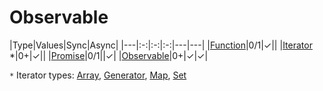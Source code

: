 # Observable

|Type|Values|Sync|Async|
|---|:-:|:-:|:-:|---|---|
|[Function]|0/1|✓||
|[Iterator] *|0+|✓||
|[Promise]|0/1||✓|
|[Observable]|0+|✓|✓|

`*` Iterator types: [Array], [Generator], [Map], [Set]

[Array]: https://developer.mozilla.org/en-US/docs/Web/JavaScript/Reference/Global_Objects/Array
[Function]: https://developer.mozilla.org/en-US/docs/Web/JavaScript/Reference/Global_Objects/Function
[Generator]: https://developer.mozilla.org/en-US/docs/Web/JavaScript/Reference/Global_Objects/Generator
[Iterator]: https://developer.mozilla.org/en-US/docs/Web/JavaScript/Reference/Iteration_protocols
[Map]: https://developer.mozilla.org/en-US/docs/Web/JavaScript/Reference/Global_Objects/Map
[Observable]: https://rxjs-dev.firebaseapp.com/guide/observable
[Promise]: https://developer.mozilla.org/en-US/docs/Web/JavaScript/Reference/Global_Objects/Promise
[Set]: https://developer.mozilla.org/en-US/docs/Web/JavaScript/Reference/Global_Objects/Set
